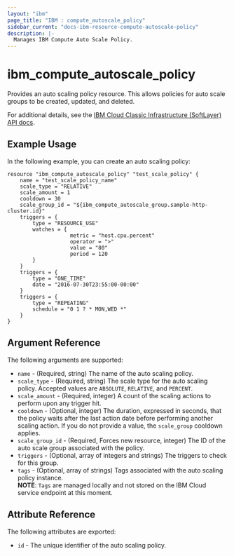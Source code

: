 ```yaml
---
layout: "ibm"
page_title: "IBM : compute_autoscale_policy"
sidebar_current: "docs-ibm-resource-compute-autoscale-policy"
description: |-
  Manages IBM Compute Auto Scale Policy.
---
```


# ibm\_compute_autoscale_policy

Provides an auto scaling policy resource. This allows policies for auto scale groups to be created, updated, and deleted.

For additional details, see the [IBM Cloud Classic Infrastructure (SoftLayer) API docs](http://sldn.softlayer.com/reference/datatypes/SoftLayer_Scale_Policy).

## Example Usage

In the following example, you can create an auto scaling policy:

```hcl
resource "ibm_compute_autoscale_policy" "test_scale_policy" {
    name = "test_scale_policy_name"
    scale_type = "RELATIVE"
    scale_amount = 1
    cooldown = 30
    scale_group_id = "${ibm_compute_autoscale_group.sample-http-cluster.id}"
    triggers = {
        type = "RESOURCE_USE"
        watches = {
                    metric = "host.cpu.percent"
                    operator = ">"
                    value = "80"
                    period = 120
        }
    }
    triggers = {
        type = "ONE_TIME"
        date = "2016-07-30T23:55:00-00:00"
    }
    triggers = {
        type = "REPEATING"
        schedule = "0 1 ? * MON,WED *"
    }
}
```

## Argument Reference

The following arguments are supported:

* `name` - (Required, string) The name of the auto scaling policy.
* `scale_type` - (Required, string) The scale type for the auto scaling policy. Accepted values are `ABSOLUTE`, `RELATIVE`, and `PERCENT`.
* `scale_amount` - (Required, integer) A count of the scaling actions to perform upon any trigger hit.
* `cooldown` - (Optional, integer) The duration, expressed in seconds, that the policy waits after the last action date before performing another scaling action. If you do not provide a value, the `scale_group` cooldown applies.
* `scale_group_id` - (Required, Forces new resource, integer) The ID of the auto scale group associated with the policy.
* `triggers` - (Optional, array of integers and strings) The triggers to check for this group.
* `tags` - (Optional, array of strings) Tags associated with the auto scaling policy instance.  
  **NOTE**: `Tags` are managed locally and not stored on the IBM Cloud service endpoint at this moment.

## Attribute Reference

The following attributes are exported:

* `id` - The unique identifier of the auto scaling policy.

